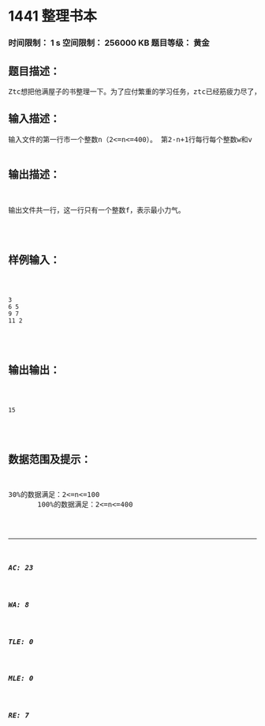 # 1441 整理书本   
### 时间限制： 1 s     空间限制： 256000 KB     题目等级： 黄金  
## 题目描述：  

<pre>
Ztc想把他满屋子的书整理一下。为了应付繁重的学习任务，ztc已经筋疲力尽了，于是他向你求助，请你帮他计算他最少需要花费多少力气。 书本分为若干堆，呈直线排布。每一堆的书本都有重量w和价值v。Ztc的任务是将所有书合成一堆。因为Ztc很看重书本的价值，所以他认为合并i，j两堆得书所需要的力气为w[i]-v[i]+w[j]-v[j]。合并后的书堆的重量和价值均为合并前两堆书的重量和价值的综合。也就是说，合并i，j两堆的书后，w=w[i]+w[j],v=v[i]+v[j]。小智个人不愿意走来走去，所以合并只能在相邻两堆书本间进行。书本合并前后，位置不变。如将1，2，3中的1，2进行合并，那么合并结果为3，3，再将3，3合并为6（1，2，3，6指重量）。
</pre>
  
  
## 输入描述：  

<pre>
输入文件的第一行市一个整数n（2<=n<=400）。 第2-n+1行每行每个整数w和v（0<v<w<=1000）。
</pre>
  
  
## 输出描述：  

<pre>
输出文件共一行，这一行只有一个整数f，表示最小力气。
</pre>
  
  
## 样例输入：  

<pre><code>
3
6 5
9 7
11 2
</code></pre>
  
  
## 输出输出：  

<pre><code>
15
</code></pre>
  
  
## 数据范围及提示：  

<pre>
30%的数据满足：2<=n<=100
       100%的数据满足：2<=n<=400
</pre>
  
  
***  

##### AC: 23  
##### WA: 8  
##### TLE: 0  
##### MLE: 0  
##### RE: 7  
